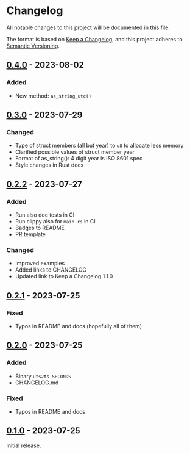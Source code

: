 # Changelog

All notable changes to this project will be documented in this file.

The format is based on [Keep a Changelog](https://keepachangelog.com/en/1.1.0/),
and this project adheres to [Semantic Versioning](https://semver.org/spec/v2.0.0.html).

## [0.4.0] - 2023-08-02

### Added

- New method: `as_string_utc()`

## [0.3.0] - 2023-07-29

### Changed

- Type of struct members (all but year) to `u8` to allocate less memory
- Clarified possible values of struct member year
- Format of as_string(): 4 digit year is ISO 8601 spec
- Style changes in Rust docs

## [0.2.2] - 2023-07-27

### Added

- Run also doc tests in CI
- Run clippy also for `main.rs` in CI
- Badges to README
- PR template

### Changed

- Improved examples
- Added links to CHANGELOG
- Updated link to Keep a Changelog 1.1.0

## [0.2.1] - 2023-07-25

### Fixed

- Typos in README and docs (hopefully all of them)

## [0.2.0] - 2023-07-25

### Added

- Binary `uts2ts SECONDS`
- CHANGELOG.md

### Fixed

- Typos in README and docs

## [0.1.0] - 2023-07-25

Initial release.

[0.4.0]: https://github.com/tessus/uts2ts/compare/v0.3.0...v0.4.0
[0.3.0]: https://github.com/tessus/uts2ts/compare/v0.2.2...v0.3.0
[0.2.2]: https://github.com/tessus/uts2ts/compare/v0.2.1...v0.2.2
[0.2.1]: https://github.com/tessus/uts2ts/compare/v0.2.0...v0.2.1
[0.2.0]: https://github.com/tessus/uts2ts/compare/v0.1.0...v0.2.0
[0.1.0]: https://github.com/tessus/uts2ts/releases/tag/v0.1.0
